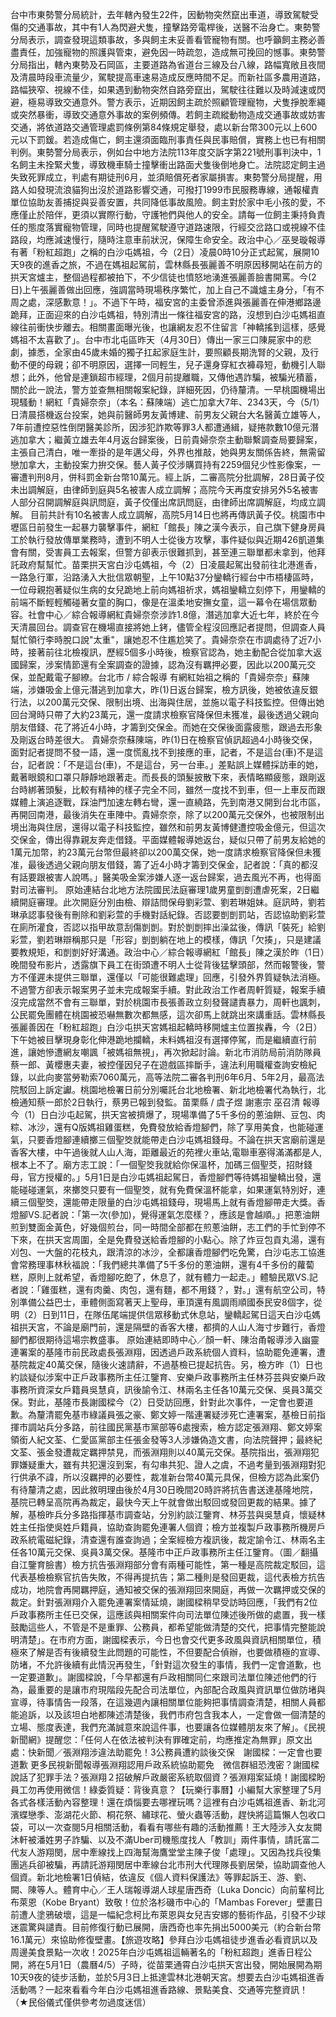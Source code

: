 台中市東勢警分局統計，去年轄內發生22件，因動物突然竄出車道，導致駕駛受傷的交通事故，其中有1人為閃避犬隻，撞擊路旁電桿後，送醫不治身亡。東勢警分局表示，調查發現這類事故，多與飼主未妥善看管寵物有關。也呼籲飼主務必善盡責任，加強寵物的照護與管束，避免因一時疏忽，造成無可挽回的憾事。東勢警分局指出，轄內東勢及石岡區，主要道路為省道台三線及台八線，路幅寬敞且夜間及清晨時段車流量少，駕駛提高車速易造成反應時間不足。而新社區多農用道路，路幅狹窄、視線不佳，如果遇到動物突然自路旁竄出，駕駛往往難以及時減速或閃避，極易導致交通意外。警方表示，近期因飼主疏於照顧管理寵物，犬隻掙脫牽繩或突然暴衝，導致交通意外事故的案例頻傳。若飼主疏縱動物造成交通事故或妨害交通，將依道路交通管理處罰條例第84條規定舉發，處以新台幣300元以上600元以下罰鍰。若造成傷亡，飼主還須面臨刑事責任與民事賠償，實務上也已有相關判例。東勢警分局表示，例如台中地方法院113年度交訴字第221號刑事判決中，1名飼主未拴緊犬隻，導致機車騎士撞擊衝出路面犬隻後倒地身亡。法院認定飼主過失致死罪成立，判處有期徒刑6月，並須賠償死者家屬損害。東勢警分局提醒，用路人如發現流浪貓狗出沒於道路影響交通，可撥打1999市民服務專線，通報權責單位協助友善捕捉與妥善安置，共同降低事故風險。飼主對於家中毛小孩的愛，不應僅止於陪伴，更須以實際行動，守護牠們與他人的安全。請每一位飼主秉持負責任的態度落實寵物管理，同時也提醒駕駛遵守道路速限，行經交岔路口或視線不佳路段，均應減速慢行，隨時注意車前狀況，保障生命安全。政治中心／巫旻璇報導有著「粉紅超跑」之稱的白沙屯媽祖，今（2日）凌晨0時10分正式起駕，展開10天9夜的進香之旅，不過在媽祖起駕前，雲林縣長張麗善不明原因移開站在前方的拱天宮爐主，整個過程都被拍下，不少信徒也憤怒地湧進張麗善臉書開罵。今(2日)上午張麗善做出回應，強調當時現場秩序繁忙，加上自己不識爐主身分，「有不周之處，深感歉意！」。不過下午時，福安宮的主委曾添進與張麗善在伸港鄉路邊跪拜，正面迎來的白沙屯媽祖，特別清出一條往福安宮的路，沒想到白沙屯媽祖直線往前衝快步離去。相關畫面曝光後，也讓網友忍不住留言「神轎搖到這樣，感覺媽祖不太喜歡了」。台中市北屯區昨天（4月30日）傳出一家三口陳屍家中的悲劇，據悉，全家由45歲未婚的獨子扛起家庭生計，要照顧長期洗腎的父親，及行動不便的母親；卻不明原因，選擇一同輕生，兒子還身穿紅衣褲尋短，動機引人聯想；此外，他曾是連鎖超市經理，2個月前提離職，又傳他遇詐騙，被騙光積蓄，關於此一說法，警方並查無相關報案紀錄，詳細死因，仍待釐清。一早桃園機場出現騷動！網紅「貴婦奈奈」（本名：蘇陳端）逃亡加拿大7年、2343天，今（5/1）日清晨搭機返台投案，她與前醫師男友黃博建、前男友父親台大名醫黃立雄等人，7年前遭控惡性倒閉醫美診所，因涉犯詐欺等罪3人都遭通緝，疑捲款數10億元潛逃加拿大；繼黃立雄去年4月返台歸案後，日前貴婦奈奈主動聯繫調查局要歸案，主張自己清白，唯一牽掛的是年邁父母，外界也推敲，她與男友關係告終，無需留戀加拿大，主動投案力拚交保。藝人黃子佼涉購買持有2259個兒少性影像案，一審遭判刑8月，併科罰金新台幣10萬元。經上訴，二審高院分批調解，28日黃子佼未出調解庭，由律師到庭與5名被害人成立調解；高院今天再度安排另外5名被害人部分召開調解庭與訊問庭，黃子佼僅出席訊問庭，由律師出席調解庭，均成立調解。
目前共計有10名被害人成立調解，高院5月14日也將再傳訊黃子佼。桃園市中壢區日前發生一起暴力襲擊事件，網紅「館長」陳之漢今表示，自己旗下健身房員工於執行發放傳單業務時，遭到不明人士從後方攻擊，事件疑似與近期426凱道集會有關，受害員工去報案，但警方卻表示很難抓到，甚至連三聯單都未拿到，他拜託政府幫幫忙。苗栗拱天宮白沙屯媽祖，今（2）日凌晨起駕出發前往北港進香，一路急行軍，沿路湧入大批信眾朝聖，上午10點37分鑾轎行經台中市梧棲區時，一位母親抱著疑似生病的女兒跪地上前向媽祖祈求，媽祖鑾轎立刻停下，用鑾轎的前端不斷輕輕觸碰著女童的胸口，像是在溫柔地安撫女童，這一幕令在場信眾動容。社會中心／綜合報導網紅貴婦奈奈涉詐1.8億，潛逃加拿大近七年，終於在今天清晨回台。調查官在機場直接將她上銬，儘管全程沒回應記者提問，但調查人員幫忙領行李時脫口說"太重"，讓她忍不住尷尬笑了。貴婦奈奈在市調處待了近7小時，接著前往北檢複訊，歷經5個多小時後，檢察官認為，她主動配合從加拿大返國歸案，涉案情節還有全案調查的證據，認為沒有羈押必要，因此以200萬元交保，並配戴電子腳繚。台北市 / 綜合報導 有網紅始祖之稱的「貴婦奈奈」蘇陳端，涉嫌吸金上億元潛逃到加拿大，昨(1)日返台歸案，檢方訊後，她被依違反銀行法，以200萬元交保、限制出境、出海與住居，並施以電子科技監控。但傳出她回台灣時只帶了大約23萬元，還一度請求檢察官降保但未獲准，最後透過父親向朋友借錢、花了將近4小時，才籌到交保金。而她在交保後面露疲態，跟過去形象及剛返台時差很大。 貴婦奈奈蘇陳端，昨(1)日在檢察官偵訊超過4小時後交保，面對記者提問不發一語，還一度慌亂找不到接應的車，記者，不是這台(車)不是這台，記者說：「不是這台(車)，不是這台，另一台車。」差點誤上媒體採訪車的她，戴著眼鏡和口罩只靜靜地跟著走。而長長的頭髮披散下來，表情略顯疲態，跟剛返台時綁著頭髮，比較有精神的樣子完全不同，雖然一度找不到車，但一上車反而跟媒體上演追逐戰，踩油門加速左轉右彎，還一直繞路，先到南港又開到台北市區，再開回南港，最後消失在車陣中。貴婦奈奈，除了以200萬元交保外，也被限制出境出海與住居，還得以電子科技監控，雖然和前男友黃博健遭控吸金億元，但這次交保金，傳出得靠親友奔走借錢。平面媒體報導她返台，疑似只帶了前男友給她的1萬元加幣，約23萬元台幣但最終卻以200萬交保，她一度請求檢察官降保但未獲准，最後透過父親向朋友借錢，籌了近4小時才籌到交保金，記者說：「真的都沒有話要跟被害人說嗎。」醫美吸金案涉嫌人逐一返台歸案，過去風光不再，也得面對司法審判。  原始連結台北地方法院國民法庭審理1歲男童剴剴遭虐死案，2日繼續開庭審理。此次開庭分別由檢、辯詰問保母劉彩萱、劉若琳姐妹。庭訊時，劉若琳承認事發後有刪除和劉彩萱的手機對話紀錄。否認要剴剴罰站，否認協助劉彩萱在廁所灌食，否認以指甲故意刮傷剴剴。對於剴剴摔出澡盆後，傳訊「裝死」給劉彩萱，劉若琳辯稱那只是「形容」剴剴躺在地上的模樣，傳訊「欠揍」，只是建議要教規矩，和剴剴好好溝通。政治中心／綜合報導網紅「館長」陳之漢於昨（1日）晚間發布影片，透露旗下員工在街頭遭不明人士從背後猛擊頭部，然而報警後，警方不僅遲未提供三聯單，還僅以「可能很難處理」回應，引發外界質疑執法消極。不過警方卻表示報案男子並未完成報案手續。對此政治工作者周軒質疑，報案手續沒完成當然不會有三聯單，對於桃園市長張善政立刻發聲譴責暴力，周軒也諷刺，公民罷免團體在桃園被恐嚇無數次都無感，這次卻馬上就跳出來講重話。雲林縣長張麗善因在「粉紅超跑」白沙屯拱天宮媽祖起轎時移開爐主位置挨轟，今（2日）下午她被目擊現身彰化伸港跪地攔轎，未料媽祖沒有選擇停駕，而是繼續直行前進，讓她慘遭網友嘲諷「被媽祖無視」，再次掀起討論。新北市消防局前消防隊員蔡一郎、黃櫻惠夫妻，被控僅因兒子在遊戲區摔斷手，違法利用職權查詢安檢紀錄，以此向麥當勞勒索7060萬元，高等法院二審各判刑6年6月、5年2月，最高法院駁回上訴定讞。桃園地檢署日前分別囑託台北地檢署、新北地檢署代為執行，北檢通知蔡一郎於2日執行，蔡男已報到發監。苗栗縣 / 虞子煜 謝憲宗 巫召清 報導 今（1）日白沙屯起駕，拱天宮被擠爆了，現場準備了5千多份的蔥油餅、豆包、肉粽、冰沙，還有Q版媽祖雞蛋糕，免費發放給香燈腳們，除了享用美食，也能碰運氣，只要香燈腳連續擲三個聖筊就能帶走白沙屯媽祖錢母。不論在拱天宮廟前還是香客大樓，中午過後就人山人海，距離最近的苑裡火車站,電聯車塞得滿滿都是人,根本上不了。廟方志工說：「一個聖筊我就給你保溫杯，加碼三個聖茭，招財錢母，官方授權的。」5月1日是白沙屯媽祖起駕日，香燈腳們等待媽祖鑾轎出發，還能碰碰運氣，來擲筊只要有一個聖筊，就有免費保溫杯能拿，如果運氣特別好，連續三個聖筊，還能帶走限量的白沙屯媽祖錢母，現場馬上就有香燈腳帶走大獎。香燈腳VS.記者說：「第一次(參加)，覺得運氣怎麼樣？，應該是會越順。」把蔥油餅煎到雙面金黃色，好幾個煎台，同一時間全部都在煎蔥油餅，志工們的手忙到停不下來，在拱天宮周圍，全是免費發送給香燈腳的小點心。除了炸豆包貢丸湯，還有刈包、一大盤的花枝丸，跟清涼的冰沙，全都讓香燈腳們吃免驚，白沙屯志工協進會常務理事林秋福說：「我們總共準備了5千多份的蔥油餅，還有4千多份的蘿蔔糕，原則上就希望，香燈腳吃飽了，休息了，就有體力一起走。」體驗民眾VS.記者說：「雞蛋糕，還有肉羹、肉包，還有麵，都不用錢？，對。」還有航空公司，特別準備公益巴士，車體側面寫著天上聖母，車頂還有風調雨順國泰民安8個字，從明（2）日到11日，在隊伍尾端提供信眾移動式休息站，鑾轎起駕日這天白沙屯媽祖拱天宮，不論是廟門前，還是隔壁的香客大樓，都擠的人山人海寸步難行，香燈腳們都很期待這場宗教盛事。  原始連結即時中心／顏一軒、陳治甬報導涉入幽靈連署案的基隆市前民政處長張淵翔，因透過戶政系統個人資料，協助罷免連署，遭基院裁定40萬交保，隨後火速請辭，不過基檢已提起抗告。另，檢方昨（1）日也約談疑似涉案中正戶政事務所主任江鑒育、安樂戶政事務所主任林芬芸與安樂戶政事務所資深女戶籍員吳慧貞，訊後諭令江、林兩名主任各10萬元交保、吳員3萬交保。對此，基隆市長謝國樑今（2）日受訪回應，針對此次事件，一定會也要道歉。為釐清罷免基市綠議員張之豪、鄭文婷一階連署疑涉死亡連署案，基檢日前指揮市調站兵分多路，前往國民黨基市黨部等6處搜索，檢方認定張淵翔、鄭文婷案領銜人紀文荃、仁愛區黨部主任張金發等3人涉嫌偽造文書，向法院聲押；最終紀文荃、張金發遭裁定羈押禁見，而張淵翔則以40萬元交保。基院指出，張淵翔犯罪嫌疑重大，雖有共犯還沒到案，有勾串共犯、證人之虞，不過考量到張淵翔對犯行供承不諱，所以沒羈押的必要性，裁准新台幣40萬元具保，但檢方認為此案仍有待釐清之處，因此敘明理由後於4月30日晚間20時許將抗告書送達基隆地院，基院已轉呈高院再為裁定，最快今天上午就會做出駁回或發回更裁的結果。據了解，基檢昨兵分多路指揮基市調查站，分別約談江鑒育、林芬芸與吳慧貞，懷疑林姓主任指使吳姓戶籍員，協助查詢罷免連署人個資；檢方並複製戶政事務所機房戶政系統電磁紀錄，清查還有誰查詢過；全案經檢方複訊後，裁定諭令江、林兩名主任各10萬元交保、吳員3萬交保。基隆市中正戶政事務所主任江鑒育。（圖／翻攝自江鑒育臉書）檢方抗告張淵翔部分會有兩種可能性，第一種是高院裁定駁回，這代表基檢檢察官抗告失敗，不得再提抗告；第二種則是發回更裁，這代表檢方抗告成功，地院會再開羈押庭，通知被交保的張淵翔回來開庭，再做一次羈押或交保的裁定。針對張淵翔介入罷免連署案情延燒，謝國樑稍早受訪時回應，「我們有2位戶政事務所主任已交保，這應該與相關案件向司法單位陳述後所做的處置，我一樣鼓勵這些人，不管是不是重罪、公務員，都希望能做清楚的交代，把事情完整能說明清楚」。在市府方面，謝國樑表示，今日也會交代更多政風與資訊相關單位，積極來了解是否有後續發生此問題的可能性，不但要配合偵辦，也要做積極的宣導、防堵，不允許後續有此情況再發生，「針對這次發生的事情，我們一定會道歉，也一定要道歉」。謝國樑說，「今早都還有戶政相關同仁來跟司法單位陳述他們的行為，最重要的是讓市府現階段先配合司法單位，內部配合政風與資訊單位做防堵與宣導，待事情告一段落，在這幾週內讓相關單位能夠把事情調查清楚，相關人員都能追訴，以及該坦白地都陳述清楚後，我們市府包含我本人，一定會做一個清楚的立場、態度表達，我們充滿誠意來說這件事，也要讓各位媒體朋友來了解」。《民視新聞網》提醒您：「任何人在依法被判決有罪確定前，均應推定為無罪」原文出處：快新聞／張淵翔涉違法助罷免！3公務員遭約談後交保　謝國樑：一定會也要道歉 更多民視新聞報導張淵翔認用戶政系統協助罷免　微信群組恐洩密？謝國樑說話了犯罪手法？張淵翔２招破解戶政嚴密系統取個資？張淵翔案延燒！謝國樑盼員工勿再使用微信！綠委質疑：背後真意？【玩樂行事曆】小編幫大家整理了5月各式各樣活動內容整理！還在煩惱要去哪裡玩嗎？這裡有白沙屯媽祖進香、新北河濱蝶戀季、澎湖花火節、桐花祭、繡球花、螢火蟲等活動，趕快將這篇懶人包收口袋，可以一次查閱5月相關活動，看看有哪些有趣的活動推薦！王大陸涉入女友闕沐軒被潘姓男子詐騙、以及不滿Uber司機態度找人「教訓」兩件事情，請託富二代友人游翔閔，居中牽線找上四海幫海鷹堂堂主陳子俊「處理」。又因為找兵役集團逃兵卻被騙，再請託游翔閔居中牽線台北市刑大代理隊長劉居榮，協助調查他人個資。新北地檢署1日偵結，依違反《個人資料保護法》等罪起訴王、游、劉、闕、陳等人。體育中心／王人瑞報導湖人球星唐西奇（Luka Doncic）向前輩柯比布萊恩（Kobe Bryant）致敬！位於洛杉磯市中心的「Mambas Forever」壁畫日前遭人塗鴉破壞，這是一幅紀念柯比布萊恩與女兒吉安娜的藝術作品，引發不少球迷震驚與譴責。目前修復行動已展開，唐西奇也率先捐出5000美元（約合新台幣16.1萬元）來協助修復壁畫。【旅遊攻略】參拜白沙屯媽祖徒步進香必看資訊以及周邊美食景點一次收！2025年白沙屯媽祖這輛著名的「粉紅超跑」進香日程公開，將在5月1日（農曆4/5）子時，從苗栗通霄白沙屯拱天宮出發，開始展開為期10天9夜的徒步活動，並於5月3日上抵達雲林北港朝天宮。想要去白沙屯媽祖進香活動嗎？一起來看看今年白沙屯媽祖進香路線、景點美食、交通等完整資訊！
（★民俗儀式僅供參考勿過度迷信）